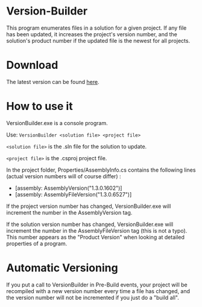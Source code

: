 # Version-Builder
This program enumerates files in a solution for a given project. If any file has been updated, it increases the project's version number, and the solution's product number if the updated file is the newest for all projects.

# Download
The latest version can be found [here](Version-Builder/Release/x64/VersionBuilder.exe).

# How to use it
VersionBuilder.exe is a console program.

Use: `VersionBuilder <solution file> <project file>`

`<solution file>` is the .sln file for the solution to update.

`<project file>` is the .csproj project file.

In the project folder, Properties/AssemblyInfo.cs contains the following lines (actual version numbers will of course differ) :

* [assembly: AssemblyVersion("1.3.0.1602")]
* [assembly: AssemblyFileVersion("1.3.0.6527")]

If the project version number has changed, VersionBuilder.exe will increment the number in the AssemblyVersion tag.

If the solution version number has changed, VersionBuilder.exe will increment the number in the AssemblyFileVersion tag (this is not a typo). This number appears as the "Product Version" when looking at detailed properties of a program.

# Automatic Versioning

If you put a call to VersionBuilder in Pre-Build events, your project will be recompiled with a new version number every time a file has changed, and the version number will not be incremented if you just do a "build all".


